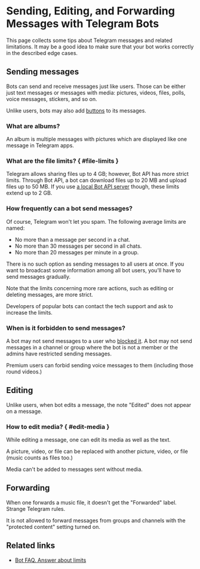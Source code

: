 # Sending, Editing, and Forwarding Messages with Telegram Bots

This page collects some tips about Telegram messages and related limitations.
It may be a good idea to make sure that your bot works correctly in the described edge cases.

## Sending messages

Bots can send and receive messages just like users. Those can be either just text messages or messages with media: 
pictures, videos, files, polls, voice messages, stickers, and so on.

Unlike users, bots may also add [buttons](../messages/buttons) to its messages.

### What are albums?

An album is multiple messages with pictures which are displayed like one message in Telegram apps.

### What are the file limits? { #file-limits }

Telegram allows sharing files up to 4 GB; however, Bot API has more strict limits. Through Bot API, a bot can download 
files up to 20 MB and upload files up to 50 MB. If you use [a local Bot API server](../dev/api#api-difference) though, these limits extend up 
to 2 GB.

### How frequently can a bot send messages?

Of course, Telegram won't let you spam. The following average limits are named:

- No more than a message per second in a chat.
- No more than 30 messages per second in all chats.
- No more than 20 messages per minute in a group.

There is no such option as sending messages to all users at once. If you want to broadcast some information among all 
bot users, you'll have to send messages gradually.

Note that the limits concerning more rare actions, such as editing or deleting messages, are more strict.

Developers of popular bots can contact the tech support and ask to increase the limits.

### When is it forbidden to send messages?

A bot may not send messages to a user who [blocked it](../chats/pm#block). 
A bot may not send messages in a channel or group where the bot is not a member or the admins have restricted sending messages.

Premium users can forbid sending voice messages to them (including those round videos.)

## Editing

Unlike users, when bot edits a message, the note "Edited" does not appear on a message.

### How to edit media? { #edit-media }

While editing a message, one can edit its media as well as the text.

A picture, video, or file can be replaced with another picture, video, or file (music counts as files too.)

Media can't be added to messages sent without media.

## Forwarding

When one forwards a music file, it doesn't get the "Forwarded" label. Strange Telegram rules.

It is not allowed to forward messages from groups and channels with the "protected content" setting turned on.

## Related links

- [Bot FAQ. Answer about limits](https://core.telegram.org/bots/faq#my-bot-is-hitting-limits-how-do-i-avoid-this)
